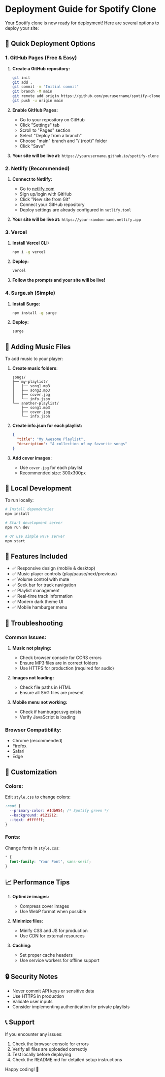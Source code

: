 # Deployment Guide for Spotify Clone

Your Spotify clone is now ready for deployment! Here are several options to deploy your site:

## 🚀 Quick Deployment Options

### 1. GitHub Pages (Free & Easy)

1. **Create a GitHub repository:**
   ```bash
   git init
   git add .
   git commit -m "Initial commit"
   git branch -M main
   git remote add origin https://github.com/yourusername/spotify-clone.git
   git push -u origin main
   ```

2. **Enable GitHub Pages:**
   - Go to your repository on GitHub
   - Click "Settings" tab
   - Scroll to "Pages" section
   - Select "Deploy from a branch"
   - Choose "main" branch and "/ (root)" folder
   - Click "Save"

3. **Your site will be live at:**
   `https://yourusername.github.io/spotify-clone`

### 2. Netlify (Recommended)

1. **Connect to Netlify:**
   - Go to [netlify.com](https://netlify.com)
   - Sign up/login with GitHub
   - Click "New site from Git"
   - Connect your GitHub repository
   - Deploy settings are already configured in `netlify.toml`

2. **Your site will be live at:**
   `https://your-random-name.netlify.app`

### 3. Vercel

1. **Install Vercel CLI:**
   ```bash
   npm i -g vercel
   ```

2. **Deploy:**
   ```bash
   vercel
   ```

3. **Follow the prompts and your site will be live!**

### 4. Surge.sh (Simple)

1. **Install Surge:**
   ```bash
   npm install -g surge
   ```

2. **Deploy:**
   ```bash
   surge
   ```

## 🎵 Adding Music Files

To add music to your player:

1. **Create music folders:**
   ```
   songs/
   ├── my-playlist/
   │   ├── song1.mp3
   │   ├── song2.mp3
   │   ├── cover.jpg
   │   └── info.json
   └── another-playlist/
       ├── song1.mp3
       ├── cover.jpg
       └── info.json
   ```

2. **Create info.json for each playlist:**
   ```json
   {
     "title": "My Awesome Playlist",
     "description": "A collection of my favorite songs"
   }
   ```

3. **Add cover images:**
   - Use `cover.jpg` for each playlist
   - Recommended size: 300x300px

## 🔧 Local Development

To run locally:

```bash
# Install dependencies
npm install

# Start development server
npm run dev

# Or use simple HTTP server
npm start
```

## 📱 Features Included

- ✅ Responsive design (mobile & desktop)
- ✅ Music player controls (play/pause/next/previous)
- ✅ Volume control with mute
- ✅ Seek bar for track navigation
- ✅ Playlist management
- ✅ Real-time track information
- ✅ Modern dark theme UI
- ✅ Mobile hamburger menu

## 🐛 Troubleshooting

### Common Issues:

1. **Music not playing:**
   - Check browser console for CORS errors
   - Ensure MP3 files are in correct folders
   - Use HTTPS for production (required for audio)

2. **Images not loading:**
   - Check file paths in HTML
   - Ensure all SVG files are present

3. **Mobile menu not working:**
   - Check if hamburger.svg exists
   - Verify JavaScript is loading

### Browser Compatibility:
- Chrome (recommended)
- Firefox
- Safari
- Edge

## 🎨 Customization

### Colors:
Edit `style.css` to change colors:
```css
:root {
  --primary-color: #1db954; /* Spotify green */
  --background: #121212;
  --text: #ffffff;
}
```

### Fonts:
Change fonts in `style.css`:
```css
* {
  font-family: 'Your Font', sans-serif;
}
```

## 📈 Performance Tips

1. **Optimize images:**
   - Compress cover images
   - Use WebP format when possible

2. **Minimize files:**
   - Minify CSS and JS for production
   - Use CDN for external resources

3. **Caching:**
   - Set proper cache headers
   - Use service workers for offline support

## 🔒 Security Notes

- Never commit API keys or sensitive data
- Use HTTPS in production
- Validate user inputs
- Consider implementing authentication for private playlists

## 📞 Support

If you encounter any issues:
1. Check the browser console for errors
2. Verify all files are uploaded correctly
3. Test locally before deploying
4. Check the README.md for detailed setup instructions

Happy coding! 🎵
